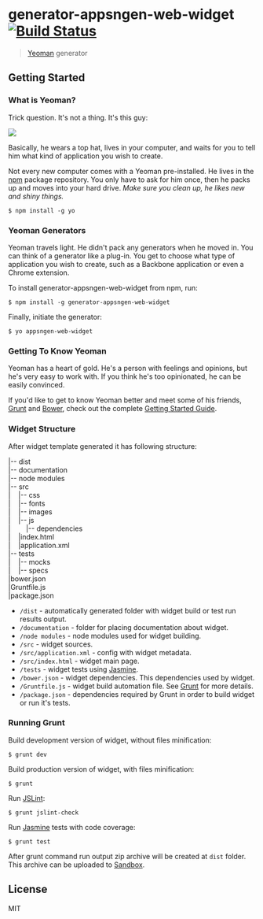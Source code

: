 # generator-appsngen-web-widget [![Build Status](https://secure.travis-ci.org/appsngen/generator-appsngen-web-widget.png?branch=master)](https://travis-ci.org/appsngen/generator-appsngen-web-widget)

> [Yeoman](http://yeoman.io) generator


## Getting Started

### What is Yeoman?

Trick question. It's not a thing. It's this guy:

![](http://i.imgur.com/JHaAlBJ.png)

Basically, he wears a top hat, lives in your computer, and waits for you to tell him what kind of application you wish to create.

Not every new computer comes with a Yeoman pre-installed. He lives in the [npm](https://npmjs.org) package repository. You only have to ask for him once, then he packs up and moves into your hard drive. *Make sure you clean up, he likes new and shiny things.*

```
$ npm install -g yo
```

### Yeoman Generators

Yeoman travels light. He didn't pack any generators when he moved in. You can think of a generator like a plug-in. You get to choose what type of application you wish to create, such as a Backbone application or even a Chrome extension.

To install generator-appsngen-web-widget from npm, run:

```
$ npm install -g generator-appsngen-web-widget
```

Finally, initiate the generator:

```
$ yo appsngen-web-widget
```

### Getting To Know Yeoman

Yeoman has a heart of gold. He's a person with feelings and opinions, but he's very easy to work with. If you think he's too opinionated, he can be easily convinced.

If you'd like to get to know Yeoman better and meet some of his friends, [Grunt](http://gruntjs.com) and [Bower](http://bower.io), check out the complete [Getting Started Guide](http://yeoman.io/learning/index.html).

### Widget Structure

After widget template generated it has following structure:

|-- dist  
|-- documentation  
|-- node modules  
|-- src  
|&nbsp;&nbsp;&nbsp;&nbsp;|-- css  
|&nbsp;&nbsp;&nbsp;&nbsp;|-- fonts  
|&nbsp;&nbsp;&nbsp;&nbsp;|-- images  
|&nbsp;&nbsp;&nbsp;&nbsp;|-- js  
|&nbsp;&nbsp;&nbsp;&nbsp;&nbsp;&nbsp;&nbsp;&nbsp;|-- dependencies  
|&nbsp;&nbsp;&nbsp;&nbsp;|index.html  
|&nbsp;&nbsp;&nbsp;&nbsp;|application.xml  
|-- tests  
|&nbsp;&nbsp;&nbsp;&nbsp;|-- mocks  
|&nbsp;&nbsp;&nbsp;&nbsp;|-- specs  
|bower.json  
|Gruntfile.js  
|package.json  

* `/dist` - automatically generated folder with widget build or test run results output.
* `/documentation` - folder for placing documentation about widget.
* `/node modules` - node modules used for widget building.
* `/src` - widget sources.
* `/src/application.xml` - config with widget metadata.
* `/src/index.html` - widget main page.
* `/tests` - widget tests using [Jasmine](http://jasmine.github.io/2.0/introduction.html).
* `/bower.json` - widget dependencies. This dependencies used by widget.
* `/Gruntfile.js` - widget build automation file. See [Grunt](http://gruntjs.com) for more details.
* `/package.json` -  dependencies required by Grunt in order to build widget or run it's tests.

### Running Grunt

Build development version of widget, without files minification:

```
$ grunt dev
```

Build production version of widget, with files minification:

```
$ grunt 
```

Run [JSLint](http://www.jslint.com/):

```
$ grunt jslint-check
```

Run [Jasmine](http://jasmine.github.io/2.0/introduction.html) tests with code coverage:

```
$ grunt test
```

After grunt command run output zip archive will be created at `dist` folder. This archive can be uploaded to [Sandbox](https://www.appsngen.com/product/my/applications/list).


## License

MIT
